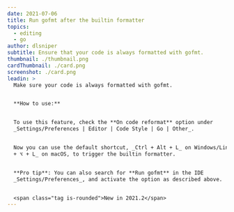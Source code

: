 ```yaml
---
date: 2021-07-06
title: Run gofmt after the builtin formatter
topics:
  - editing
  - go
author: dlsniper
subtitle: Ensure that your code is always formatted with gofmt.
thumbnail: ./thumbnail.png
cardThumbnail: ./card.png
screenshot: ./card.png
leadin: >
  Make sure your code is always formatted with gofmt.


  **How to use:**


  To use this feature, check the **On code reformat** option under
  _Settings/Preferences | Editor | Code Style | Go | Other_.


  Now you can use the default shortcut, _Ctrl + Alt + L_ on Windows/Linux or _⌘
  + ⌥ + L_ on macOS, to trigger the builtin formatter.


  **Pro tip**: You can also search for **Run gofmt** in the IDE
  _Settings/Preferences_, and activate the option as described above.


  <span class="tag is-rounded">New in 2021.2</span>
---
```



